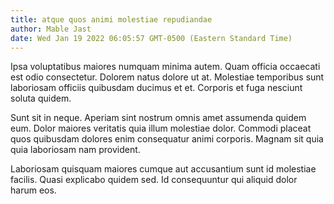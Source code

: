 ```yaml
---
title: atque quos animi molestiae repudiandae
author: Mable Jast
date: Wed Jan 19 2022 06:05:57 GMT-0500 (Eastern Standard Time)
---
```

Ipsa voluptatibus maiores numquam minima autem. Quam officia occaecati est odio consectetur. Dolorem natus dolore ut at. Molestiae temporibus sunt laboriosam officiis quibusdam ducimus et et. Corporis et fuga nesciunt soluta quidem.

 Sunt sit in neque. Aperiam sint nostrum omnis amet assumenda quidem eum. Dolor maiores veritatis quia illum molestiae dolor. Commodi placeat quos quibusdam dolores enim consequatur animi corporis. Magnam sit quia quia laboriosam nam provident.

 Laboriosam quisquam maiores cumque aut accusantium sunt id molestiae facilis. Quasi explicabo quidem sed. Id consequuntur qui aliquid dolor harum eos.